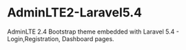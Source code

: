 # AdminLTE2-Laravel5.4
AdminLTE 2.4 Bootstrap theme embedded with Laravel 5.4 - Login,Registration, Dashboard pages.
